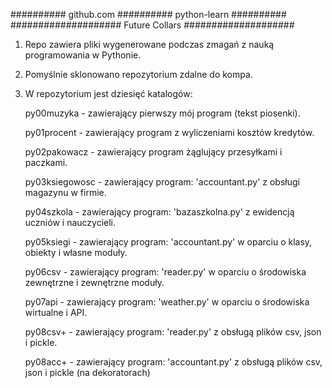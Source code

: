 ########## github.com ########## python-learn ##########
#################### Future Collars ####################

1. Repo zawiera pliki wygenerowane podczas zmagań z nauką programowania w Pythonie.

2. Pomyślnie sklonowano repozytorium zdalne do kompa.

3. W repozytorium jest dziesięć katalogów:

	py00muzyka	- zawierający pierwszy mój program (tekst piosenki).
	
	py01procent	- zawierający program z wyliczeniami kosztów kredytów.

	py02pakowacz	- zawierający program żąglujący przesyłkami i paczkami.

	py03ksiegowosc	- zawierający program: 'accountant.py' z obsługi magazynu w firmie.

	py04szkola	- zawierający program: 'bazaszkolna.py' z ewidencją uczniów i nauczycieli.

	py05ksiegi	- zawierający program: 'accountant.py' w oparciu o klasy, obiekty i własne moduły.

	py06csv		- zawierający program: 'reader.py' w oparciu o środowiska zewnętrzne i zewnętrzne moduły.

	py07api		- zawierający program: 'weather.py' w oparciu o środowiska wirtualne i API.

	py08csv+	- zawierający program: 'reader.py' z obsługą plików csv, json i pickle.

	py08acc+	- zawierający program: 'accountant.py' z obsługą plików csv, json i pickle (na dekoratorach)
